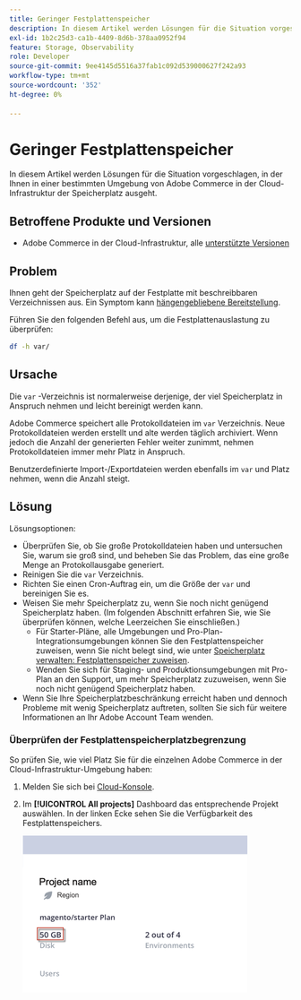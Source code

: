 ```yaml
---
title: Geringer Festplattenspeicher
description: In diesem Artikel werden Lösungen für die Situation vorgeschlagen, in der Ihnen in einer bestimmten Umgebung von Adobe Commerce in der Cloud-Infrastruktur der Speicherplatz ausgeht.
exl-id: 1b2c25d3-ca1b-4409-8d6b-378aa0952f94
feature: Storage, Observability
role: Developer
source-git-commit: 9ee4145d5516a37fab1c092d539000627f242a93
workflow-type: tm+mt
source-wordcount: '352'
ht-degree: 0%

---
```


# Geringer Festplattenspeicher

In diesem Artikel werden Lösungen für die Situation vorgeschlagen, in der Ihnen in einer bestimmten Umgebung von Adobe Commerce in der Cloud-Infrastruktur der Speicherplatz ausgeht.

## Betroffene Produkte und Versionen

* Adobe Commerce in der Cloud-Infrastruktur, alle [unterstützte Versionen](https://magento.com/sites/default/files/magento-software-lifecycle-policy.pdf)

## Problem

Ihnen geht der Speicherplatz auf der Festplatte mit beschreibbaren Verzeichnissen aus. Ein Symptom kann [hängengebliebene Bereitstellung](/help/troubleshooting/deployment/deployment-stuck-with-unable-to-upload-the-application-to-the-remote-cluster-error.md).

Führen Sie den folgenden Befehl aus, um die Festplattenauslastung zu überprüfen:

```bash
df -h var/
```

## Ursache

Die `var` -Verzeichnis ist normalerweise derjenige, der viel Speicherplatz in Anspruch nehmen und leicht bereinigt werden kann.

Adobe Commerce speichert alle Protokolldateien im `var` Verzeichnis. Neue Protokolldateien werden erstellt und alte werden täglich archiviert. Wenn jedoch die Anzahl der generierten Fehler weiter zunimmt, nehmen Protokolldateien immer mehr Platz in Anspruch.

Benutzerdefinierte Import-/Exportdateien werden ebenfalls im `var` und Platz nehmen, wenn die Anzahl steigt.

## Lösung

Lösungsoptionen:

* Überprüfen Sie, ob Sie große Protokolldateien haben und untersuchen Sie, warum sie groß sind, und beheben Sie das Problem, das eine große Menge an Protokollausgabe generiert.
* Reinigen Sie die `var` Verzeichnis.
* Richten Sie einen Cron-Auftrag ein, um die Größe der `var` und bereinigen Sie es.
* Weisen Sie mehr Speicherplatz zu, wenn Sie noch nicht genügend Speicherplatz haben. (Im folgenden Abschnitt erfahren Sie, wie Sie überprüfen können, welche Leerzeichen Sie einschließen.)
   * Für Starter-Pläne, alle Umgebungen und Pro-Plan-Integrationsumgebungen können Sie den Festplattenspeicher zuweisen, wenn Sie nicht belegt sind, wie unter [Speicherplatz verwalten: Festplattenspeicher zuweisen](https://devdocs.magento.com/guides/v2.3/cloud/project/manage-disk-space.html#application-disk-space).
   * Wenden Sie sich für Staging- und Produktionsumgebungen mit Pro-Plan an den Support, um mehr Speicherplatz zuzuweisen, wenn Sie noch nicht genügend Speicherplatz haben.
* Wenn Sie Ihre Speicherplatzbeschränkung erreicht haben und dennoch Probleme mit wenig Speicherplatz auftreten, sollten Sie sich für weitere Informationen an Ihr Adobe Account Team wenden.

### Überprüfen der Festplattenspeicherplatzbegrenzung

So prüfen Sie, wie viel Platz Sie für die einzelnen Adobe Commerce in der Cloud-Infrastruktur-Umgebung haben:

1. Melden Sie sich bei [Cloud-Konsole](https://console.adobecommerce.com).
1. Im **[!UICONTROL All projects]** Dashboard das entsprechende Projekt auswählen. In der linken Ecke sehen Sie die Verfügbarkeit des Festplattenspeichers.

   ![project_space.png](/help/troubleshooting/miscellaneous/assets/project_space.png)
